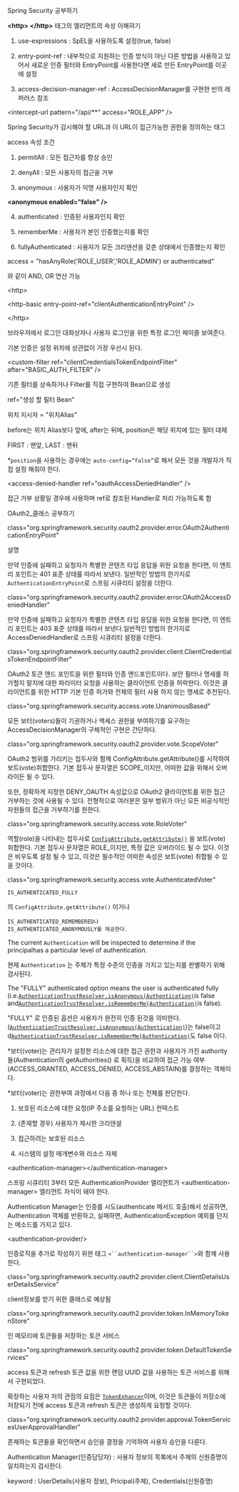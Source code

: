 Spring Security 공부하기

**\<http> \</http>** 태그의 엘리먼트의 속성 이해햐기

1) use-expressions : SpEL을 사용하도록 설정(true, false)

2) entry-point-ref : 내부적으로 지원하는 인증 방식이 아닌 다른 방법을 사용하고 있어서 새로운 인증 필터와 EntryPoint를 사용한다면 새로 만든 EntryPoint를 이곳에 설정

3) access-decision-manager-ref : AccessDecisionManager를 구현한 빈의 레퍼러스 참조

\<intercept-url pattern="/api/**" access="ROLE_APP" />

Spring Security가 감시해야 할 URL과 이 URL이 접근가능한 권한을 정의하는 태그

access 속성 조건

1) permitAll : 모든 접근자를 항상 승인

2) denyAll : 모든 사용자의 접근을 거부

3) anonymous : 사용자가 익명 사용자인지 확인

**\<anonymous enabled="false" />**

4) authenticated : 인증된 사용자인지 확인 

5) rememberMe : 사용자가 본인 인증했는지를 확인 

6) fullyAuthenticated : 사용자가 모든 크리덴션을 갖춘 상태에서 인증했는지 확인

access = "hasAnyRole('ROLE_USER','ROLE_ADMIN') or authenticated"

와 같이 AND, OR 연산 가능

\<http>

\<http-basic entry-point-ref="clientAuthenticationEntryPoint" />

\</http>

브라우저에서 로그인 대화상자나 사용자 로그인을 위한 특정 로그인 페이즐 보여준다.

기본 인증은 설정 위치에 상관없이 가장 우선시 된다.

\<custom-filter ref="clientCredentialsTokenEndpointFilter" after="BASIC_AUTH_FILTER" />

기존 필터를 상속하거나 Filter를 직접 구현하여 Bean으로 생성

ref="생성 할 필터 Bean" 

위치 지시자 = "위치Alias"

before는 위치 Alias보다 앞에, after는 뒤에, position은 해당 위치에 있는 필터 대체

FIRST : 맨앞, LAST : 맨뒤

*`position`을 사용하는 경우에는 `auto-config=“false”`로 해서 모든 것을 개발자가 직접 설정 해줘야 한다.

\<access-denied-handler ref="oauthAccessDeniedHandler" />

 접근 거부 상황일 경우에 사용하며 ref로 참조된 Handler로 처리 가능하도록 함



OAuth2_클래스 공부하기

class="org.springframework.security.oauth2.provider.error.OAuth2AuthenticationEntryPoint"

설명

만약 인증에 실패하고 요청자가 특별한 콘텐츠 타입 응답을 위한 요청을 한다면, 이 엔트리 포인트는 401 표준 상태를 따라서 보낸다. 일반적인 방법의 한가지로  `AuthenticationEntryPoint`로 스프링 시큐리티 설정을 더한다. 

class="org.springframework.security.oauth2.provider.error.OAuth2AccessDeniedHandler"

만약 인증에 실패하고 요청자가 특별한 콘텐츠 타입 응답을 위한 요청을 한다면, 이 엔트리 포인트는 403 표준 상태를 따라서 보낸다.일반적인 방법의 한가지로 AccessDeniedHandler로 스프링 시큐리티 설정을 더한다.

class="org.springframework.security.oauth2.provider.client.ClientCredentialsTokenEndpointFilter"

OAuth2 토큰 앤드 포인트을 위한 필터와 인증 앤드포인트이다. 보안 필터나  명세를 허가할지 말지에 대한 파라미터 요청을 사용하는 클라이언트 인증을 허락한다. 이것은 클라이언트를 위한 HTTP 기본 인증 허가와 전체의 필터 사용 하지 않는 명세로 추천된다.

class="org.springframework.security.access.vote.UnanimousBased"

모든 보터(voters)들이 기권하거나 액세스 권한을 부여하기를 요구하는 AccessDecisionManager의 구체적인 구현은 간단하다.

class="org.springframework.security.oauth2.provider.vote.ScopeVoter"

OAuth2 범위를 가리키는 접두사와 함께 ConfigAttribute.getAttribute()를 시작하여 보트(vote)취합한다. 기본 접두사 문자열은 SCOPE_이지만, 어떠한 값을 위해서 오버라이든 될 수 있다. 

또한, 정확하게 지정한 DENY_OAUTH 속성값으로 OAuth2 클라이언트를 위한 접근 거부하는 것에 사용될 수 있다. 전형적으로 여러분은 일부 범위가 아닌 모든 비공식적인 자원들의 접근을 거부하기를 원한다.

class="org.springframework.security.access.vote.RoleVoter" 

역할(role)을 나타내는 접두사로 [`ConfigAttribute.getAttribute()`](http://docs.spring.io/spring-security/site/docs/current/apidocs/org/springframework/security/access/ConfigAttribute.html#getAttribute--) 을 보트(vote) 취합한다. 기본 접두사 문자열은 ROLE_이지만, 특정 값은 오버라이드 될 수 있다. 이것은 비우도록 설정 될 수 있고, 이것은 필수적인 어떠한 속성은 보트(vote) 취합될 수 있을 것이다. 

 class="org.springframework.security.access.vote.AuthenticatedVoter"

```의 
IS_AUTHENTICATED_FULLY
```

의 `ConfigAttribute.getAttribute()` 이거나 

```
IS_AUTHENTICATED_REMEMBERED나
IS_AUTHENTICATED_ANONYMOUSLY를 제공한다.
```

The current `Authentication` will be inspected to determine if the principalhas a particular level of authentication. 

현재 `Authentication` 는 주체가 특정 수준의 인증을 가지고 있는지를 판별하기 위해 검사된다.

The "FULLY" authenticated option means the user is authenticated fully (i.e.[`AuthenticationTrustResolver.isAnonymous(Authentication)`](http://docs.spring.io/spring-security/site/docs/current/apidocs/org/springframework/security/authentication/AuthenticationTrustResolver.html#isAnonymous-org.springframework.security.core.Authentication-)is false and[`AuthenticationTrustResolver.isRememberMe(Authentication)`](http://docs.spring.io/spring-security/site/docs/current/apidocs/org/springframework/security/authentication/AuthenticationTrustResolver.html#isRememberMe-org.springframework.security.core.Authentication-)is false). 

 "FULLY" 로 인증된 옵션은 사용자가 완전히 인증 된것을 의미한다. ([`AuthenticationTrustResolver.isAnonymous(Authentication)`](http://docs.spring.io/spring-security/site/docs/current/apidocs/org/springframework/security/authentication/AuthenticationTrustResolver.html#isAnonymous-org.springframework.security.core.Authentication-))는 false이고 d[`AuthenticationTrustResolver.isRememberMe(Authentication)`](http://docs.spring.io/spring-security/site/docs/current/apidocs/org/springframework/security/authentication/AuthenticationTrustResolver.html#isRememberMe-org.springframework.security.core.Authentication-)도 false 이다. 

*보터(voter)는 관리자가 설정한 리소스에 대한 접근 권한과 사용자가 가진 authority 들(Authentication의 getAuthorities() 로 획득)을 비교하여 접근
가능 여부 (ACCESS_GRANTED, ACCESS_DENIED, ACCESS_ABSTAIN)를 결정하는 객체이다. 

*보터(voter)는 권한부여 과정에서 다음 중 하나 또는 전체를 판단한다.

1) 보호된 리소스에 대한 요청(IP 주소를 요청하는 URL) 컨텍스트

2) (존재할 경우) 사용자가 제시한 크리덴셜

3) 접근하려는 보호된 리소스

4) 시스템의 설정 매개변수와 리소스 자체 

\<authentication-manager>\</authentication-manager>

스프링 시큐리티 3부터 모든 AuthenticationProvider 엘리먼트가 \<authentication-manager> 엘리먼트 자식이 돼야 한다. 

Authentication Manager는 인증를 시도(authenticate 메서드 호출)해서 성공하면, Authentication 객체를 반환하고, 실패하면, AuthenticationException 예외를 던지는 메소드를 가지고 있다. 

\<authentication-provider/>

인증로직을 추가로 작성하기 위한 태그 `<``authentication-manager``>`와 함께 사용한다.

class="org.springframework.security.oauth2.provider.client.ClientDetailsUserDetailsService"

client정보를 받기 위한 클래스로 예상됨

class="org.springframework.security.oauth2.provider.token.InMemoryTokenStore"

인 메모리에 토큰들을 저장하는 토큰 서비스 

class="org.springframework.security.oauth2.provider.token.DefaultTokenServices"

access 토큰과 refresh 토큰 값을 위한 랜덤 UUID 값을 사용하는 토큰 서비스를 위해서 구현되었다. 

확장하는 사용자 저의 관점의 요점은 [`TokenEnhancer`](http://docs.spring.io/spring-security/oauth/apidocs/org/springframework/security/oauth2/provider/token/TokenEnhancer.html)이며, 이것은 토큰들이 저장소에 저장되기 전에 access 토큰과 refresh 토큰은 생성하게 요청할 것이다. 

class="org.springframework.security.oauth2.provider.approval.TokenServicesUserApprovalHandler"

존재하는 토큰들을 확인하면서 승인을 결정을 기억하여 사용자 승인을 다룬다. 



Authentication Manager(인증담당자) : 사용자 정보의 목록에서 주체의 신원증명이 일치하는지 검사한다.

keyword : UserDetails(사용자 정보), Pricipal(주체), Credentials(신원증명)


























